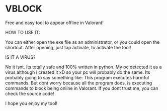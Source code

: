 # VBLOCK
Free and easy tool to appear offline in Valorant!

HOW TO USE IT:

You can either open the exe file as an administrator, or you could open the shortcut.
After opening, just tap activate, to activate the tool!

IS IT A VIRUS?

No it isnt. Its totally safe and 100% written in python.
My pc detected it as a virus although I created it xD so your pc will probably do the same. Its probably going to say something like: This program executes harmful commands. But dont worry because all the program does, is executing commands to block being online in Valorant. If you dont trust me, you can check the source code!

I hope you enjoy my tool!
